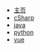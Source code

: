 - [主页]()
- [cSharp](lang/cSharp/)
- [java](lang/java/)
- [python](lang/python/)
- [vue](lang/vue/)
  
  
